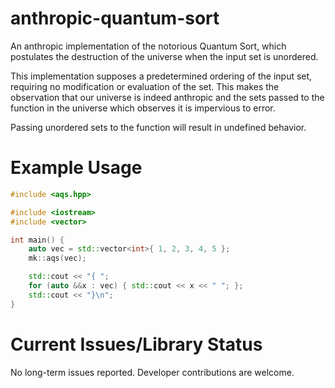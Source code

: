 # anthropic-quantum-sort
An anthropic implementation of the notorious Quantum Sort, which postulates the destruction of the universe when the input set is unordered.

This implementation supposes a predetermined ordering of the input set, requiring no modification or evaluation of the set. This
makes the observation that our universe is indeed anthropic and the sets passed to the function in the universe which observes it
is impervious to error.

Passing unordered sets to the function will result in undefined behavior.

# Example Usage
```cpp
#include <aqs.hpp>

#include <iostream>
#include <vector>

int main() {
    auto vec = std::vector<int>{ 1, 2, 3, 4, 5 };
    mk::aqs(vec);

    std::cout << "{ ";
    for (auto &&x : vec) { std::cout << x << " "; };
    std::cout << "}\n";
}
```

# Current Issues/Library Status
No long-term issues reported. Developer contributions are welcome.
